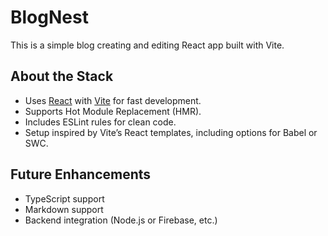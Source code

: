 # BlogNest

This is a simple blog creating and editing React app built with Vite.

## About the Stack

- Uses [React](https://reactjs.org/) with [Vite](https://vitejs.dev/) for fast development.
- Supports Hot Module Replacement (HMR).
- Includes ESLint rules for clean code.
- Setup inspired by Vite’s React templates, including options for Babel or SWC.

## Future Enhancements

- TypeScript support
- Markdown support
- Backend integration (Node.js or Firebase, etc.)
